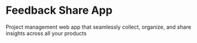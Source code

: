 # Feedback Share App
Project management web app that seamlessly collect, organize, and share insights across all your products
